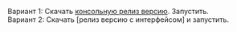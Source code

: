 Вариант 1: Скачать [консольную релиз версию](https://github.com/k0t3ll0/CleanDisk/releases/download/USBVirus_Cleaner/CleanDisk.exe). Запустить.<br/>
Вариант 2: Скачать [релиз версию с интерфейсом] и запустить.
